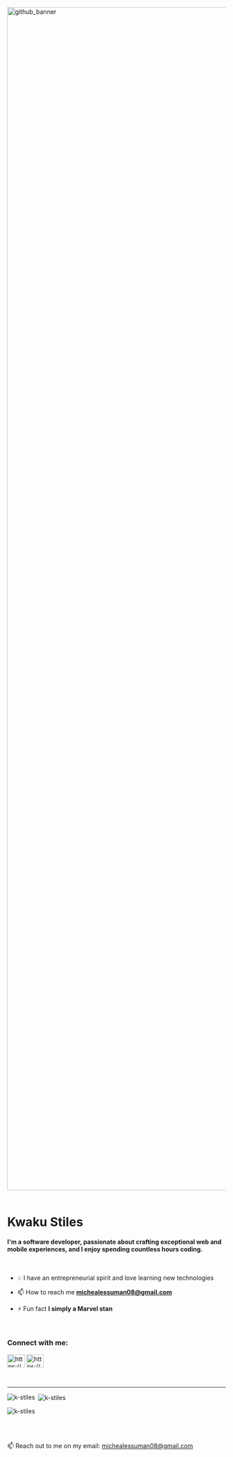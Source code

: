 <img width="2726" alt="github_banner" src="https://github.com/K-stiles/mule-server/assets/80682692/2af9b7e6-a9eb-41ca-9bd6-cc75bc5bd958">

<br>
<br>

<h1 align="left">Kwaku Stiles</h1>
<h4 align="left">
I'm a software developer, passionate about crafting exceptional web and mobile experiences, and I enjoy spending countless hours coding.</h4>
<!-- My toolkit includes Next.js, Express.js, and Apollo GraphQL, which I wield with expertise and enthusiasm.</p>

<!-- GIF -->
<!-- <img align="right" alt="Coding" width="300" src="https://github.com/K-stiles/mule-server/assets/80682692/9e9227c9-980f-4b56-9542-b600f4d46e7e"> -->
<!-- GIF -->

<br/>
<!-- <p align="left"> <img src="https://komarev.com/ghpvc/?username=k-stiles&label=Profile%20views&color=0e75b6&style=flat" alt="k-stiles" /> </p>  -->

<!-- - 🔭 I’m currently working on **iLoc**  -->

<!-- - 🌱 I’m currently learning **Microservices with GoLang**  -->

<!--  - 💬 Ask me about **NextJs, GraphQL, ExpressJs, GoLang**   -->

- 💡 I have an entrepreneurial spirit and love learning new technologies
  
- 📫 How to reach me **michealessuman08@gmail.com**

- ⚡ Fun fact **I simply a Marvel stan**

<br>
<h3 align="left">Connect with me:</h3>
<p align="left">
<a href="https://www.linkedin.com/in/micheal-essuman-38146a259?utm_source=share&utm_campaign=share_via&utm_content=profile&utm_medium=ios_app" target="blank"><img align="center" src="https://raw.githubusercontent.com/rahuldkjain/github-profile-readme-generator/master/src/images/icons/Social/linked-in-alt.svg" alt="https://www.linkedin.com/in/micheal-essuman-38146a259?utm_source=share&utm_campaign=share_via&utm_content=profile&utm_medium=ios_app" height="30" width="40" /></a>
<a href="https://youtube.com/@kwakustiles4517?si=X8sHYY7089Lug5-W" target="blank"><img align="center" src="https://raw.githubusercontent.com/rahuldkjain/github-profile-readme-generator/master/src/images/icons/Social/youtube.svg" alt="https://youtube.com/@kwakustiles4517?si=X8sHYY7089Lug5-W" height="30" width="40" /></a>
</p>
<br>

<!-- 
<h3 align="left">Languages and Tools:</h3>
<p align="left"> <a href="https://aws.amazon.com/amplify/" target="_blank" rel="noreferrer"> <img src="https://docs.amplify.aws/assets/logo-dark.svg" alt="amplify" width="40" height="40"/> </a> <a href="https://angular.io" target="_blank" rel="noreferrer"> <img src="https://angular.io/assets/images/logos/angular/angular.svg" alt="angular" width="40" height="40"/> </a> <a href="https://www.chartjs.org" target="_blank" rel="noreferrer"> <img src="https://www.chartjs.org/media/logo-title.svg" alt="chartjs" width="40" height="40"/> </a> <a href="https://www.cypress.io" target="_blank" rel="noreferrer"> <img src="https://raw.githubusercontent.com/simple-icons/simple-icons/6e46ec1fc23b60c8fd0d2f2ff46db82e16dbd75f/icons/cypress.svg" alt="cypress" width="40" height="40"/> </a> <a href="https://www.docker.com/" target="_blank" rel="noreferrer"> <img src="https://raw.githubusercontent.com/devicons/devicon/master/icons/docker/docker-original-wordmark.svg" alt="docker" width="40" height="40"/> </a> <a href="https://expressjs.com" target="_blank" rel="noreferrer"> <img src="https://raw.githubusercontent.com/devicons/devicon/master/icons/express/express-original-wordmark.svg" alt="express" width="40" height="40"/> </a> <a href="https://www.figma.com/" target="_blank" rel="noreferrer"> <img src="https://www.vectorlogo.zone/logos/figma/figma-icon.svg" alt="figma" width="40" height="40"/> </a> <a href="https://git-scm.com/" target="_blank" rel="noreferrer"> <img src="https://www.vectorlogo.zone/logos/git-scm/git-scm-icon.svg" alt="git" width="40" height="40"/> </a> <a href="https://golang.org" target="_blank" rel="noreferrer"> <img src="https://raw.githubusercontent.com/devicons/devicon/master/icons/go/go-original.svg" alt="go" width="40" height="40"/> </a> <a href="https://grafana.com" target="_blank" rel="noreferrer"> <img src="https://www.vectorlogo.zone/logos/grafana/grafana-icon.svg" alt="grafana" width="40" height="40"/> </a> <a href="https://graphql.org" target="_blank" rel="noreferrer"> <img src="https://www.vectorlogo.zone/logos/graphql/graphql-icon.svg" alt="graphql" width="40" height="40"/> </a> <a href="https://jestjs.io" target="_blank" rel="noreferrer"> <img src="https://www.vectorlogo.zone/logos/jestjsio/jestjsio-icon.svg" alt="jest" width="40" height="40"/> </a> <a href="https://kafka.apache.org/" target="_blank" rel="noreferrer"> <img src="https://www.vectorlogo.zone/logos/apache_kafka/apache_kafka-icon.svg" alt="kafka" width="40" height="40"/> </a> <a href="https://www.linux.org/" target="_blank" rel="noreferrer"> <img src="https://raw.githubusercontent.com/devicons/devicon/master/icons/linux/linux-original.svg" alt="linux" width="40" height="40"/> </a> <a href="https://www.mongodb.com/" target="_blank" rel="noreferrer"> <img src="https://raw.githubusercontent.com/devicons/devicon/master/icons/mongodb/mongodb-original-wordmark.svg" alt="mongodb" width="40" height="40"/> </a> <a href="https://www.microsoft.com/en-us/sql-server" target="_blank" rel="noreferrer"> <img src="https://www.svgrepo.com/show/303229/microsoft-sql-server-logo.svg" alt="mssql" width="40" height="40"/> </a> <a href="https://nextjs.org/" target="_blank" rel="noreferrer"> <img src="https://cdn.worldvectorlogo.com/logos/nextjs-2.svg" alt="nextjs" width="40" height="40"/> </a> <a href="https://nodejs.org" target="_blank" rel="noreferrer"> <img src="https://raw.githubusercontent.com/devicons/devicon/master/icons/nodejs/nodejs-original-wordmark.svg" alt="nodejs" width="40" height="40"/> </a> <a href="https://www.postgresql.org" target="_blank" rel="noreferrer"> <img src="https://raw.githubusercontent.com/devicons/devicon/master/icons/postgresql/postgresql-original-wordmark.svg" alt="postgresql" width="40" height="40"/> </a> <a href="https://postman.com" target="_blank" rel="noreferrer"> <img src="https://www.vectorlogo.zone/logos/getpostman/getpostman-icon.svg" alt="postman" width="40" height="40"/> </a> <a href="https://redis.io" target="_blank" rel="noreferrer"> <img src="https://raw.githubusercontent.com/devicons/devicon/master/icons/redis/redis-original-wordmark.svg" alt="redis" width="40" height="40"/> </a> <a href="https://redux.js.org" target="_blank" rel="noreferrer"> <img src="https://raw.githubusercontent.com/devicons/devicon/master/icons/redux/redux-original.svg" alt="redux" width="40" height="40"/> </a> <a href="https://www.typescriptlang.org/" target="_blank" rel="noreferrer"> <img src="https://raw.githubusercontent.com/devicons/devicon/master/icons/typescript/typescript-original.svg" alt="typescript" width="40" height="40"/> </a> </p>

-->
---
<p><img align="left" src="https://github-readme-stats.vercel.app/api/top-langs?username=k-stiles&show_icons=true&locale=en&layout=compact&theme=tokyonight" alt="k-stiles" /></p>

<p>&nbsp;<img align="center" src="https://github-readme-stats.vercel.app/api?username=k-stiles&show_icons=true&locale=en&theme=tokyonight" alt="k-stiles" /></p>

<p><img align="center" src="https://github-readme-streak-stats.herokuapp.com/?user=k-stiles&&theme=tokyonight" alt="k-stiles" /></p>

<br>
<br>
 
<p>📫 Reach out to me on my email: <a href="mailto:michealessuman08@gmail.com">michealessuman08@gmail.com</a></p>
